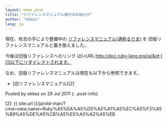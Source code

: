 ```yaml
---
layout: news_post
title: "リファレンスマニュアル移行のお知らせ"
author: "okkez"
lang: ja
---
```


現在、有志の手により整備中の [リファレンスマニュアル(通称るりま)][1] を 旧版リファレンスマニュアルと置き換えました。

今後は旧版リファレンスへのリンク
は[&lt;URL:http://doc.ruby-lang.org/ja/&gt;][1]以下にリダイレクトされます。

なお、旧版リファレンスマニュアルは現在も以下から参照できます。

* [旧リファレンスマニュアル][2]

Posted by okkez on 29 Jul 2011
{: .post-info}



[1]: http://doc.ruby-lang.org/ja/ 
[2]: {{ site.url }}/ja/old-man/?cmd=view;name=Ruby%A5%EA%A5%D5%A5%A1%A5%EC%A5%F3%A5%B9%A5%DE%A5%CB%A5%E5%A5%A2%A5%EB 
